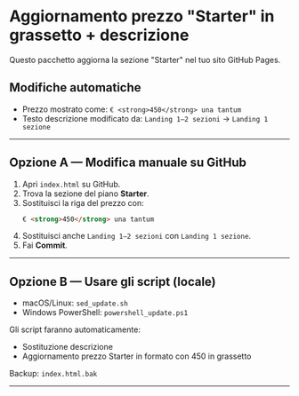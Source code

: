 # Aggiornamento prezzo "Starter" in grassetto + descrizione

Questo pacchetto aggiorna la sezione "Starter" nel tuo sito GitHub Pages.

## Modifiche automatiche
- Prezzo mostrato come: `€ <strong>450</strong> una tantum`
- Testo descrizione modificato da: `Landing 1–2 sezioni` → `Landing 1 sezione`

---

## Opzione A — Modifica manuale su GitHub
1. Apri `index.html` su GitHub.
2. Trova la sezione del piano **Starter**.
3. Sostituisci la riga del prezzo con:
   ```html
   € <strong>450</strong> una tantum
   ```
4. Sostituisci anche `Landing 1–2 sezioni` con `Landing 1 sezione`.
5. Fai **Commit**.

---

## Opzione B — Usare gli script (locale)
- macOS/Linux: `sed_update.sh`
- Windows PowerShell: `powershell_update.ps1`

Gli script faranno automaticamente:
- Sostituzione descrizione
- Aggiornamento prezzo Starter in formato con 450 in grassetto

Backup: `index.html.bak`

---
